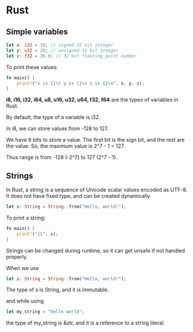 # Rust

## Simple variables

```rust
let x: i32 = 10; // signed 32 bit integer
let y: u32 = 20; // unsigned 32 bit integer
let z: f32 = 30.0; // 32 bit floating point number
```
To print these values:

```rust
fn main() {
    print!("x is {}\n y is {}\n z is {}\n", x, y, z);
}   
```
**i8, i16, i32, i64, u8, u16, u32, u64, f32, f64** are the types of variables in Rust.

By default, the type of a variable is i32.

In i8, we can store values from -128 to 127.

We have 8 bits to store a value. The first bit is the sign bit, and the rest are the value.
So, the maximum value is 2^7 - 1 = 127.

Thus range is from -128 (-2^7) to 127 (2^7 - 1).

## Strings

In Rust, a string is a sequence of Unicode scalar values encoded as UTF-8. 
It does not have fixed type, and can be created dynamically.

```rust
let s: String = String::from("Hello, world!");
```

To print a string:

```rust
fn main() {
    print!("{}", s);
}
```
Strings can be changed during runtime, so it can get unsafe if not handled properly.

When we use 
```rust
let s: String = String::from("Hello, world!");
```
The type of s is String, and it is immutable.

and while using
```rust
let my_string = "hello world";
```
the type of my_string is &str, and it is a reference to a string literal.
